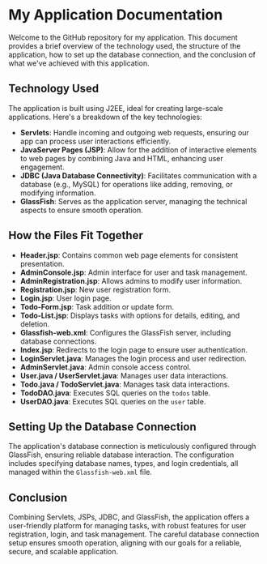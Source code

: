 # My Application Documentation

Welcome to the GitHub repository for my application. This document provides a brief overview of the technology used, the structure of the application, how to set up the database connection, and the conclusion of what we've achieved with this application.

## Technology Used

The application is built using J2EE, ideal for creating large-scale applications. Here's a breakdown of the key technologies:

- **Servlets**: Handle incoming and outgoing web requests, ensuring our app can process user interactions efficiently.
- **JavaServer Pages (JSP)**: Allow for the addition of interactive elements to web pages by combining Java and HTML, enhancing user engagement.
- **JDBC (Java Database Connectivity)**: Facilitates communication with a database (e.g., MySQL) for operations like adding, removing, or modifying information.
- **GlassFish**: Serves as the application server, managing the technical aspects to ensure smooth operation.

## How the Files Fit Together

- **Header.jsp**: Contains common web page elements for consistent presentation.
- **AdminConsole.jsp**: Admin interface for user and task management.
- **AdminRegistration.jsp**: Allows admins to modify user information.
- **Registration.jsp**: New user registration form.
- **Login.jsp**: User login page.
- **Todo-Form.jsp**: Task addition or update form.
- **Todo-List.jsp**: Displays tasks with options for details, editing, and deletion.
- **Glassfish-web.xml**: Configures the GlassFish server, including database connections.
- **Index.jsp**: Redirects to the login page to ensure user authentication.
- **LoginServlet.java**: Manages the login process and user redirection.
- **AdminServlet.java**: Admin console access control.
- **User.java / UserServlet.java**: Manages user data interactions.
- **Todo.java / TodoServlet.java**: Manages task data interactions.
- **TodoDAO.java**: Executes SQL queries on the `todos` table.
- **UserDAO.java**: Executes SQL queries on the `user` table.

## Setting Up the Database Connection

The application's database connection is meticulously configured through GlassFish, ensuring reliable database interaction. The configuration includes specifying database names, types, and login credentials, all managed within the `Glassfish-web.xml` file.

## Conclusion

Combining Servlets, JSPs, JDBC, and GlassFish, the application offers a user-friendly platform for managing tasks, with robust features for user registration, login, and task management. The careful database connection setup ensures smooth operation, aligning with our goals for a reliable, secure, and scalable application.
